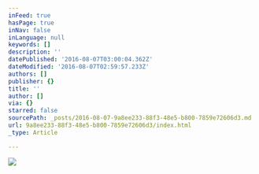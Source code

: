 ```yaml
---
inFeed: true
hasPage: true
inNav: false
inLanguage: null
keywords: []
description: ''
datePublished: '2016-08-07T03:00:04.362Z'
dateModified: '2016-08-07T02:59:57.233Z'
authors: []
publisher: {}
title: ''
author: []
via: {}
starred: false
sourcePath: _posts/2016-08-07-9a8ee233-88f3-48e5-b800-7859e72606d3.md
url: 9a8ee233-88f3-48e5-b800-7859e72606d3/index.html
_type: Article

---
```

![](https://the-grid-user-content.s3-us-west-2.amazonaws.com/02711ea5-08f5-4154-be44-bf5347e9eacc.jpg)
